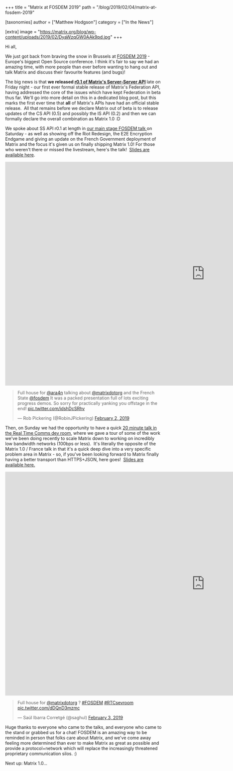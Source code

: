 +++
title = "Matrix at FOSDEM 2019"
path = "/blog/2019/02/04/matrix-at-fosdem-2019"

[taxonomies]
author = ["Matthew Hodgson"]
category = ["In the News"]

[extra]
image = "https://matrix.org/blog/wp-content/uploads/2019/02/DyaWzqGW0AAk9pd.jpg"
+++

Hi all,

We just got back from braving the snow in Brussels at <a href="https://fosdem.org/2019/">FOSDEM 2019</a> - Europe's biggest Open Source conference. I think it's fair to say we had an amazing time, with more people than ever before wanting to hang out and talk Matrix and discuss their favourite features (and bugs)!

The big news is that <strong>we released <a href="/docs/spec/server_server/r0.1.0.html">r0.1 of Matrix's Server-Server API</a> </strong>late on Friday night - our first ever formal stable release of Matrix's Federation API, having addressed the core of the issues which have kept Federation in beta thus far. We'll go into more detail on this in a dedicated blog post, but this marks the first ever time that <strong>all</strong> of Matrix's APIs have had an official stable release.  All that remains before we declare Matrix out of beta is to release updates of the CS API (0.5) and possibly the IS API (0.2) and then we can formally declare the overall combination as Matrix 1.0 :D

We spoke about SS API r0.1 at length in <a href="https://fosdem.org/2019/schedule/event/matrix_french_state/">our main stage FOSDEM talk </a>on Saturday - as well as showing off the Riot Redesign, the E2E Encryption Endgame and giving an update on the French Government deployment of Matrix and the focus it's given us on finally shipping Matrix 1.0! For those who weren't there or missed the livestream, here's the talk!  <a href="/blog/wp-content/uploads/2019/02/2019-02-01-FOSDEM-Matrix-1.0.pdf">Slides are available here</a>.

<iframe src="https://www.youtube.com/embed/C2eE7rCUKlE" width="1280" height="720" frameBorder="0" allowFullScreen="allowfullscreen"></iframe>

> <p lang="en" dir="ltr">Full house for <a href="https://twitter.com/ara4n?ref_src=twsrc%5Etfw">@ara4n</a> talking about <a href="https://twitter.com/matrixdotorg?ref_src=twsrc%5Etfw">@matrixdotorg</a> and the French State <a href="https://twitter.com/fosdem?ref_src=twsrc%5Etfw">@fosdem</a> It was a packed presentation full of lots exciting progress demos. So sorry for practically yanking you offstage in the end! <a href="https://t.co/idshDcSRhv">pic.twitter.com/idshDcSRhv</a></p>&mdash; Rob Pickering (@RobinJPickering) <a href="https://twitter.com/RobinJPickering/status/1091725803715481607?ref_src=twsrc%5Etfw">February 2, 2019</a>

Then, on Sunday we had the opportunity to have a quick <a href="https://fosdem.org/2019/schedule/event/matrix/">20 minute talk in the Real Time Comms dev room</a>, where we gave a tour of some of the work we've been doing recently to scale Matrix down to working on incredibly low bandwidth networks (100bps or less).  It's literally the opposite of the Matrix 1.0 / France talk in that it's a quick deep dive into a very specific problem area in Matrix - so, if you've been looking forward to Matrix finally having a better transport than HTTPS+JSON, here goes!  <a href="/blog/wp-content/uploads/2019/02/2019-02-03-FOSDEM-Low-Bandwidth.pdf">Slides are available here.</a>

<iframe src="https://www.youtube.com/embed/DZBvy4abB1o" width="1280" height="720" frameBorder="0" allowFullScreen="allowfullscreen"><span data-mce-type="bookmark" style="display: inline-block; width: 0px; overflow: hidden; line-height: 0;" class="mce_SELRES_start">﻿</span></iframe>

> <p lang="en" dir="ltr">Full house for <a href="https://twitter.com/matrixdotorg?ref_src=twsrc%5Etfw">@matrixdotorg</a> ? <a href="https://twitter.com/hashtag/FOSDEM?src=hash&ref_src=twsrc%5Etfw">#FOSDEM</a> <a href="https://twitter.com/hashtag/RTCsevroom?src=hash&ref_src=twsrc%5Etfw">#RTCsevroom</a> <a href="https://t.co/dDQnD3mzmc">pic.twitter.com/dDQnD3mzmc</a></p>&mdash; Saúl Ibarra Corretgé (@saghul) <a href="https://twitter.com/saghul/status/1091995116649267201?ref_src=twsrc%5Etfw">February 3, 2019</a>

Huge thanks to everyone who came to the talks, and everyone who came to the stand or grabbed us for a chat! FOSDEM is an amazing way to be reminded in person that folks care about Matrix, and we've come away feeling more determined than ever to make Matrix as great as possible and provide a protocol+network which will replace the increasingly threatened proprietary communication silos. :)

Next up: Matrix 1.0...
